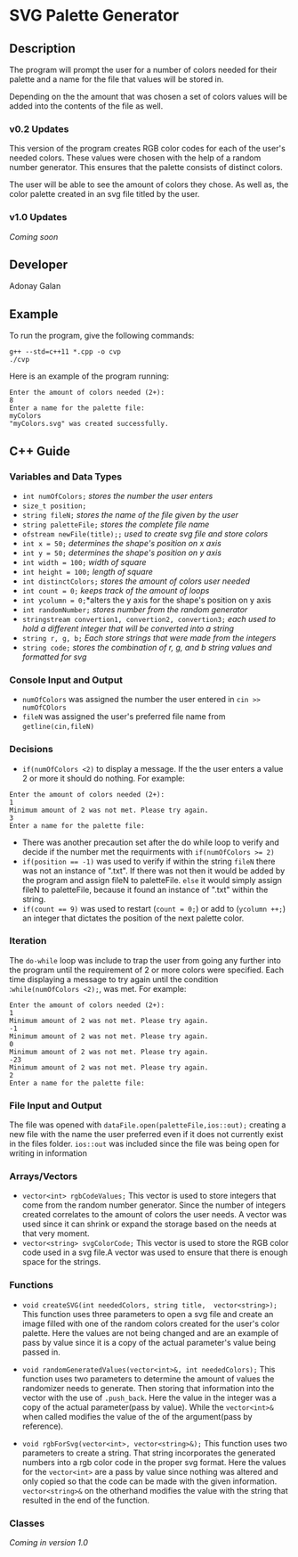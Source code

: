 # SVG Palette Generator

## Description

The program will prompt the user for a number of colors needed for their palette and a name for the file that values will be stored in.

Depending on the the amount that was chosen a set of colors values will be added into the contents of the file as well.

### v0.2 Updates

This version of the program creates RGB color codes for each of the user's needed colors. These values were chosen with the help of a random number generator. This ensures that the palette consists of distinct colors.

The user will be able to see the amount of colors they chose. As well as, the color palette created in an svg file titled by the user.

### v1.0 Updates

*Coming soon*


## Developer

Adonay Galan

## Example

To run the program, give the following commands:

```
g++ --std=c++11 *.cpp -o cvp
./cvp
```

Here is an example of the program running:

```
Enter the amount of colors needed (2+): 
8
Enter a name for the palette file: 
myColors
"myColors.svg" was created successfully.
```

## C++ Guide

### Variables and Data Types

* `int numOfColors;` *stores the number the user enters*
* `size_t position;` 
* `string fileN;` *stores the name of the file given by the user*
* `string paletteFile;` *stores the complete file name*
* `ofstream newFile(title);;` *used to create svg file and store colors*
* `int x = 50;` *determines the shape's position on x axis*
* `int y = 50;` *determines the shape's position on y axis*
* `int width = 100;` *width of square*
* `int height = 100;` *length of square*
* `int distinctColors;` *stores the amount of colors user needed*
* `int count = 0;` *keeps track of the amount of loops*
* `int ycolumn = 0;`*alters the y axis for the shape's position on y axis
* `int randomNumber;` *stores number from the random generator* 
* `stringstream convertion1, convertion2, convertion3;` *each used to hold a different integer that will be converted into a string*
* `string r, g, b;` *Each store strings that were made from the integers*
* `string code;` *stores the combination of r, g, and b string values and formatted for svg*

### Console Input and Output
* `numOfColors` was assigned the number the user entered in `cin >> numOfCOlors`
* `fileN` was assigned the user's preferred file name from `getline(cin,fileN)`

### Decisions

* `if(numOfColors <2)` to display a message. If the the user enters a value 2 or more it should do nothing.
For example:
```
Enter the amount of colors needed (2+): 
1
Minimum amount of 2 was not met. Please try again.
3
Enter a name for the palette file:

```
*  There was another precaution set after the do while loop to verify and decide if the number met the requirments with `if(numOfColors >= 2)`
* `if(position == -1)` was used to verify if within the string `fileN` there
was not an instance of ".txt". If there was not then it would be added by the program and assign fileN to paletteFile. 
`else` it would simply assign fileN to paletteFile, because it found an instance of ".txt" within the string.
* `if(count == 9)` was used to restart (`count = 0;`) or add to (`ycolumn ++;`) an integer that dictates the position of the next palette color.

### Iteration

The `do-while` loop was include to trap the user from going any further into the program until the requirement of 2 or more colors were specified. Each time displaying a message to try again until  the condition :`while(numOfColors <2);`, was met.
For example:
```
Enter the amount of colors needed (2+): 
1
Minimum amount of 2 was not met. Please try again.
-1
Minimum amount of 2 was not met. Please try again.
0
Minimum amount of 2 was not met. Please try again.
-23
Minimum amount of 2 was not met. Please try again.
2
Enter a name for the palette file:

```


### File Input and Output

The file was opened with `dataFile.open(paletteFile,ios::out);` creating a new file with the name the user preferred even if it does not currently exist in the files folder. `ios::out` was included since the file was being open for writing in information

### Arrays/Vectors

* `vector<int> rgbCodeValues;` This vector is used to store integers that come from the random number generator. Since the number of integers created correlates to the amount of colors the user needs. A vector was used since it can shrink or expand the storage based on the needs at that very moment.
* `vector<string> svgColorCode;` This vector is used to store the RGB color code used in a svg file.A vector was used to ensure that there is enough space for the strings.

### Functions

* `void createSVG(int neededColors, string title, 
     vector<string>);` This function uses three parameters to open a svg file and create an image filled with one of the random colors created for the user's color palette. Here the values are not being changed and are an example of pass by value since it is a copy of the actual parameter's value being passed in.

* `void randomGeneratedValues(vector<int>&, int neededColors);` This function uses two parameters to determine the amount of values the randomizer needs to generate. Then storing that information into the vector with the use of `.push_back`. Here the value in the integer was a copy of the actual parameter(pass by value). While the `vector<int>&` when called modifies the value of the of the argument(pass by reference).

* `void rgbForSvg(vector<int>, vector<string>&);` This function uses two parameters to create a string. That string incorporates the generated numbers into a rgb color code in the proper svg format. Here the values for the `vector<int>` are a pass by value since nothing was altered and only copied so that the code can be made with the given information. `vector<string>&`  on the otherhand modifies the value with the string that resulted in the end of the function.

### Classes

*Coming in version 1.0*
